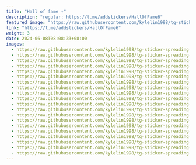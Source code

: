 ```yaml
---
title: "Hall of fame ✦"
description: "regular: https://t.me/addstickers/HallOfFame6"
featured_image: "https://raw.githubusercontent.com/kylelin1998/tg-sticker-spreading-worldwide-images/main/img/67203224-5708-4935-aadd-22b675733979.jpg"
link: "https://t.me/addstickers/HallOfFame6"
weight: 3
date: 2024-06-08T08:08:33+08:00
images:
  - https://raw.githubusercontent.com/kylelin1998/tg-sticker-spreading-worldwide-images/main/img/67203224-5708-4935-aadd-22b675733979.jpg
  - https://raw.githubusercontent.com/kylelin1998/tg-sticker-spreading-worldwide-images/main/img/dd87137a-a40f-4d04-add2-125cc33e91a3.jpg
  - https://raw.githubusercontent.com/kylelin1998/tg-sticker-spreading-worldwide-images/main/img/5807bf90-5cca-404a-a1e3-d817be897300.jpg
  - https://raw.githubusercontent.com/kylelin1998/tg-sticker-spreading-worldwide-images/main/img/e9a74866-1c03-496a-be07-81088cd58a8a.jpg
  - https://raw.githubusercontent.com/kylelin1998/tg-sticker-spreading-worldwide-images/main/img/91849510-f914-4c61-9609-251ae21cb8a4.jpg
  - https://raw.githubusercontent.com/kylelin1998/tg-sticker-spreading-worldwide-images/main/img/6468df0c-b661-492f-b55b-7e1e86daa154.jpg
  - https://raw.githubusercontent.com/kylelin1998/tg-sticker-spreading-worldwide-images/main/img/2298b6cb-3df1-4051-8b0f-675550b72702.jpg
  - https://raw.githubusercontent.com/kylelin1998/tg-sticker-spreading-worldwide-images/main/img/6cad3ccd-d1d1-4b36-966e-17e2c8d14ed6.jpg
  - https://raw.githubusercontent.com/kylelin1998/tg-sticker-spreading-worldwide-images/main/img/6594dd85-70ad-4c28-9265-424e21c81c70.jpg
  - https://raw.githubusercontent.com/kylelin1998/tg-sticker-spreading-worldwide-images/main/img/dd4d6f39-ee64-41ab-be94-6a91f7f43e62.jpg
  - https://raw.githubusercontent.com/kylelin1998/tg-sticker-spreading-worldwide-images/main/img/b1c2a830-73a0-4511-9122-4132a618ec54.jpg
  - https://raw.githubusercontent.com/kylelin1998/tg-sticker-spreading-worldwide-images/main/img/4c24f3e8-67e5-48b4-9cbc-5820ac526bb5.jpg
  - https://raw.githubusercontent.com/kylelin1998/tg-sticker-spreading-worldwide-images/main/img/3d6e6155-c621-4a5d-80d2-061c28fd1fc9.jpg
  - https://raw.githubusercontent.com/kylelin1998/tg-sticker-spreading-worldwide-images/main/img/fb91a292-b264-42ab-9d13-ae312b42a4d3.jpg
  - https://raw.githubusercontent.com/kylelin1998/tg-sticker-spreading-worldwide-images/main/img/c768adbf-420e-47cc-828e-4756f44d2ec7.jpg
  - https://raw.githubusercontent.com/kylelin1998/tg-sticker-spreading-worldwide-images/main/img/61c13016-854a-40a6-8526-9e2272bd6526.jpg
  - https://raw.githubusercontent.com/kylelin1998/tg-sticker-spreading-worldwide-images/main/img/48fd32c4-b8a1-47e6-bbab-c22cc3a80fb8.jpg
  - https://raw.githubusercontent.com/kylelin1998/tg-sticker-spreading-worldwide-images/main/img/5cd682f9-1db6-4122-ab7d-c088150250aa.jpg
  - https://raw.githubusercontent.com/kylelin1998/tg-sticker-spreading-worldwide-images/main/img/4ee7966d-dabe-4e4e-a131-6f13921ccf30.jpg
  - https://raw.githubusercontent.com/kylelin1998/tg-sticker-spreading-worldwide-images/main/img/9a77dc59-500a-4b6f-9473-3a4f264f3bc7.jpg
---
```

